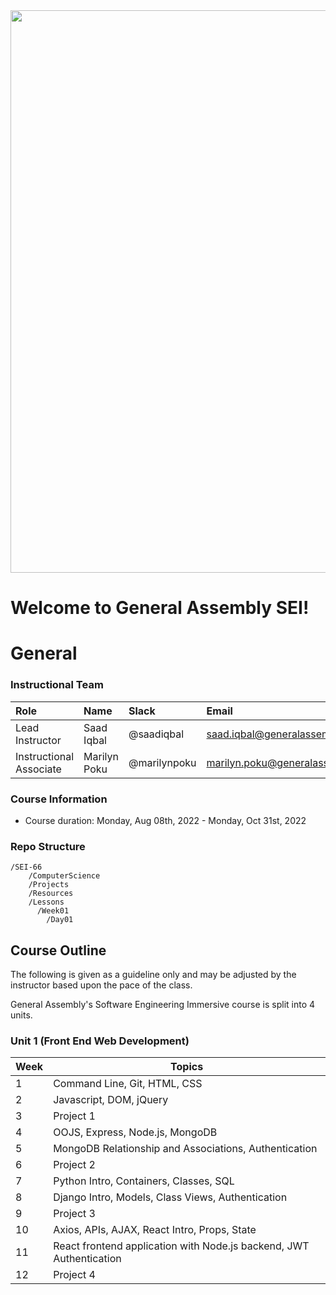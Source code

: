 <img src="https://i.imgur.com/XseXU8J.png" width="900">

# Welcome to General Assembly SEI!


# General


### Instructional Team

|Role        | Name            | Slack       | Email |
|:--         | :--             | :--         | :-- |
|Lead Instructor | Saad Iqbal | @saadiqbal | saad.iqbal@generalassemb.ly 
|Instructional Associate | Marilyn Poku | @marilynpoku | marilyn.poku@generalassemb.ly

### Course Information

- Course duration: Monday, Aug 08th, 2022 - Monday, Oct 31st, 2022

### Repo Structure

```
/SEI-66
    /ComputerScience
    /Projects
    /Resources
    /Lessons
      /Week01
        /Day01
```


## Course Outline
The following is given as a guideline only and may be adjusted by the instructor based upon the pace of the class.

General Assembly's Software Engineering Immersive course is split into 4 units.
### Unit 1 (Front End Web Development)

| Week  | Topics |
| ----- | ------ |
| 1  | Command Line, Git, HTML, CSS |
| 2  | Javascript, DOM, jQuery|
| 3  | Project 1  |
| 4  | OOJS, Express, Node.js, MongoDB |
| 5  | MongoDB Relationship and Associations, Authentication  |
| 6  | Project 2  |
| 7  | Python Intro, Containers, Classes, SQL  |
| 8  | Django Intro, Models, Class Views, Authentication  |
| 9  | Project 3  |
| 10  | Axios, APIs, AJAX, React Intro, Props, State  |
| 11  | React frontend application with Node.js backend, JWT Authentication  |
| 12  | Project 4  |



